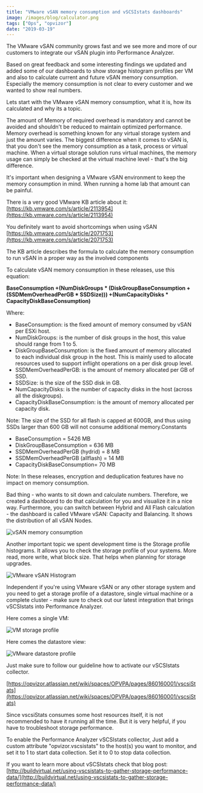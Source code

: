 ```yaml
---
title: "VMware vSAN memory consumption and vSCSIstats dashboards"
image: /images/blog/calculator.png
tags: ["Ops", "opvizor"]
date: "2019-03-19"
---
```


The VMware vSAN community grows fast and we see more and more of our customers to integrate our vSAN plugin into Performance Analyzer.

Based on great feedback and some interesting findings we updated and added some of our dashboards to show storage histogram profiles per VM and also to calculate current and future vSAN memory consumption. Especially the memory consumption is not clear to every customer and we wanted to show real numbers.

Lets start with the VMware vSAN memory consumption, what it is, how its calculated and why its a topic.

The amount of Memory of required overhead is mandatory and cannot be avoided and shouldn't be reduced to maintain optimized performance. Memory overhead is something known for any virtual storage system and just the amount varies. The biggest difference when it comes to vSAN is, that you don't see the memory consumption as a task, process or virtual machine. When a virtual storage solution runs virtual machines, the memory usage can simply be checked at the virtual machine level - that's the big difference.

It's important when designing a VMware vSAN environment to keep the memory consumption in mind. When running a home lab that amount can be painful.

There is a very good VMware KB article about it: [https://kb.vmware.com/s/article/2113954](https://kb.vmware.com/s/article/2113954)

You definitely want to avoid shortcomings when using vSAN  [https://kb.vmware.com/s/article/2071753](https://kb.vmware.com/s/article/2071753)

The KB article describes the formula to calculate the memory consumption to run vSAN in a proper way as the involved components 

To calculate vSAN memory consumption in these releases, use this equation:

**BaseConsumption +(NumDiskGroups \* (DiskGroupBaseConsumption + (SSDMemOverheadPerGB \* SSDSize))) +(NumCapacityDisks \* CapacityDiskBaseConsumption)**

Where:

- BaseConsumption: is the fixed amount of memory consumed by vSAN per ESXi host.
- NumDiskGroups: is the number of disk groups in the host, this value should range from 1 to 5.
- DiskGroupBaseConsumption: is the fixed amount of memory allocated to each individual disk group in the host. This is mainly used to allocate resources used to support inflight operations on a per disk group level.
- SSDMemOverheadPerGB: is the amount of memory allocated per GB of SSD.
- SSDSize: is the size of the SSD disk in GB.
- NumCapacityDisks: is the number of capacity disks in the host (across all the diskgroups).
- CapacityDiskBaseConsumption: is the amount of memory allocated per capacity disk.

Note: The size of the SSD for all flash is capped at 600GB, and thus using SSDs larger than 600 GB will not consume additional memory.Constants

- BaseConsumption = 5426 MB
- DiskGroupBaseConsumption = 636 MB
- SSDMemOverheadPerGB (hydrid) = 8 MB
- SSDMemOverheadPerGB (allflash) = 14 MB
- CapacityDiskBaseConsumption= 70 MB

Note: In these releases, encryption and deduplication features have no impact on memory consumption.

Bad thing - who wants to sit down and calculate numbers. Therefore, we created a dashboard to do that calculation for you and visualize it in a nice way. Furthermore, you can switch between Hybrid and All Flash calculation - the dashboard is called VMware vSAN: Capacity and Balancing. It shows the distribution of all vSAN Nodes.

![vSAN memory consumption](/images/blog/calculator.png)

Another important topic we spent development time is the Storage profile histograms. It allows you to check the storage profile of your systems. More read, more write, what block size. That helps when planning for storage upgrades.

![VMware vSAN Histogram](/images/blog/histo.png)

Independent if you're using VMware vSAN or any other storage system and you need to get a storage profile of a datastore, single virtual machine or a complete cluster - make sure to check out our latest integration that brings vSCSIstats into Performance Analyzer.

Here comes a single VM:

![VM storage profile](/images/blog/histo2.png)

Here comes the datastore view:

![VMware datastore profile](/images/blog/iosize.png)

Just make sure to follow our guideline how to activate our vSCSIstats collector.

[https://opvizor.atlassian.net/wiki/spaces/OPVPA/pages/860160001/vscsiStats](https://opvizor.atlassian.net/wiki/spaces/OPVPA/pages/860160001/vscsiStats)

Since vscsiStats consumes some host resources itself, it is not recommended to have it running all the time. But it is very helpful, if you have to troubleshoot storage performance.

To enable the Performance Analyzer vSCSIstats collector, Just add a custom attribute "opvizor.vscsistats" to the host(s) you want to monitor, and set it to 1 to start data collection. Set it to 0 to stop data collection. 

If you want to learn more about vSCSIstats check that blog post: [http://buildvirtual.net/using-vscsistats-to-gather-storage-performance-data/](http://buildvirtual.net/using-vscsistats-to-gather-storage-performance-data/)
